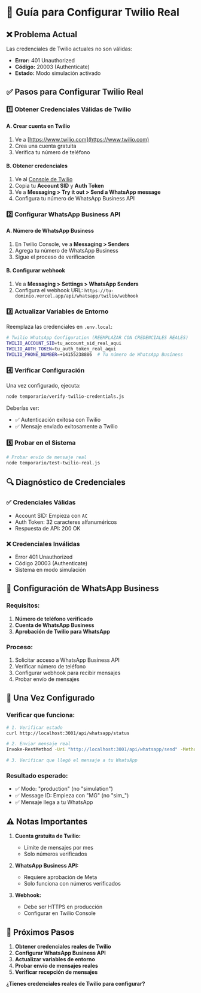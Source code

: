 # 🔧 Guía para Configurar Twilio Real

## ❌ **Problema Actual**
Las credenciales de Twilio actuales no son válidas:
- **Error:** 401 Unauthorized
- **Código:** 20003 (Authenticate)
- **Estado:** Modo simulación activado

## ✅ **Pasos para Configurar Twilio Real**

### 1️⃣ **Obtener Credenciales Válidas de Twilio**

#### A. Crear cuenta en Twilio
1. Ve a [https://www.twilio.com](https://www.twilio.com)
2. Crea una cuenta gratuita
3. Verifica tu número de teléfono

#### B. Obtener credenciales
1. Ve al [Console de Twilio](https://console.twilio.com/)
2. Copia tu **Account SID** y **Auth Token**
3. Ve a **Messaging > Try it out > Send a WhatsApp message**
4. Configura tu número de WhatsApp Business API

### 2️⃣ **Configurar WhatsApp Business API**

#### A. Número de WhatsApp Business
1. En Twilio Console, ve a **Messaging > Senders**
2. Agrega tu número de WhatsApp Business
3. Sigue el proceso de verificación

#### B. Configurar webhook
1. Ve a **Messaging > Settings > WhatsApp Senders**
2. Configura el webhook URL: `https://tu-dominio.vercel.app/api/whatsapp/twilio/webhook`

### 3️⃣ **Actualizar Variables de Entorno**

Reemplaza las credenciales en `.env.local`:

```bash
# Twilio WhatsApp Configuration (REEMPLAZAR CON CREDENCIALES REALES)
TWILIO_ACCOUNT_SID=tu_account_sid_real_aqui
TWILIO_AUTH_TOKEN=tu_auth_token_real_aqui
TWILIO_PHONE_NUMBER=+14155238886  # Tu número de WhatsApp Business
```

### 4️⃣ **Verificar Configuración**

Una vez configurado, ejecuta:

```bash
node temporario/verify-twilio-credentials.js
```

Deberías ver:
- ✅ Autenticación exitosa con Twilio
- ✅ Mensaje enviado exitosamente a Twilio

### 5️⃣ **Probar en el Sistema**

```bash
# Probar envío de mensaje real
node temporario/test-twilio-real.js
```

## 🔍 **Diagnóstico de Credenciales**

### ✅ **Credenciales Válidas**
- Account SID: Empieza con `AC`
- Auth Token: 32 caracteres alfanuméricos
- Respuesta de API: 200 OK

### ❌ **Credenciales Inválidas**
- Error 401 Unauthorized
- Código 20003 (Authenticate)
- Sistema en modo simulación

## 📱 **Configuración de WhatsApp Business**

### Requisitos:
1. **Número de teléfono verificado**
2. **Cuenta de WhatsApp Business**
3. **Aprobación de Twilio para WhatsApp**

### Proceso:
1. Solicitar acceso a WhatsApp Business API
2. Verificar número de teléfono
3. Configurar webhook para recibir mensajes
4. Probar envío de mensajes

## 🚀 **Una Vez Configurado**

### Verificar que funciona:
```bash
# 1. Verificar estado
curl http://localhost:3001/api/whatsapp/status

# 2. Enviar mensaje real
Invoke-RestMethod -Uri "http://localhost:3001/api/whatsapp/send" -Method POST -ContentType "application/json" -Body '{"to":"+5491135562673","message":"Prueba real"}'

# 3. Verificar que llegó el mensaje a tu WhatsApp
```

### Resultado esperado:
- ✅ Modo: "production" (no "simulation")
- ✅ Message ID: Empieza con "MG" (no "sim_")
- ✅ Mensaje llega a tu WhatsApp

## ⚠️ **Notas Importantes**

1. **Cuenta gratuita de Twilio:**
   - Límite de mensajes por mes
   - Solo números verificados

2. **WhatsApp Business API:**
   - Requiere aprobación de Meta
   - Solo funciona con números verificados

3. **Webhook:**
   - Debe ser HTTPS en producción
   - Configurar en Twilio Console

## 🎯 **Próximos Pasos**

1. **Obtener credenciales reales de Twilio**
2. **Configurar WhatsApp Business API**
3. **Actualizar variables de entorno**
4. **Probar envío de mensajes reales**
5. **Verificar recepción de mensajes**

**¿Tienes credenciales reales de Twilio para configurar?** 